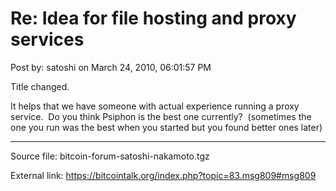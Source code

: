 # Re: Idea for file hosting and proxy services

Post by: satoshi on March 24, 2010, 06:01:57 PM

Title changed.

It helps that we have someone with actual experience running a proxy service. &nbsp;Do you think Psiphon is the best one currently? &nbsp;(sometimes the one you run was the best when you started but you found better ones later)

---

Source file: bitcoin-forum-satoshi-nakamoto.tgz

External link: https://bitcointalk.org/index.php?topic=83.msg809#msg809
